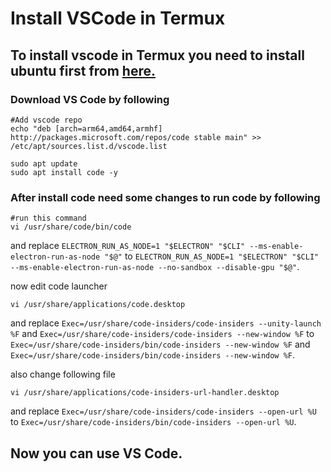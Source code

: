 # Install VSCode in Termux

## To install vscode in Termux you need to install ubuntu first from [here.](https://github.com/ask9027/Install-Android-Studio-in-Termux/blob/main/install-ubuntu-on-termux.md)

### Download VS Code by following


```
#Add vscode repo
echo "deb [arch=arm64,amd64,armhf] http://packages.microsoft.com/repos/code stable main" >> /etc/apt/sources.list.d/vscode.list

sudo apt update
sudo apt install code -y
```
### After install code need some changes to run code by following

```
#run this command
vi /usr/share/code/bin/code
```
and replace `ELECTRON_RUN_AS_NODE=1 "$ELECTRON" "$CLI" --ms-enable-electron-run-as-node "$@"` to `ELECTRON_RUN_AS_NODE=1 "$ELECTRON" "$CLI" --ms-enable-electron-run-as-node --no-sandbox --disable-gpu "$@"`.

now edit code launcher

```
vi /usr/share/applications/code.desktop

```

and replace `Exec=/usr/share/code-insiders/code-insiders --unity-launch %F` and `Exec=/usr/share/code-insiders/code-insiders --new-window %F` to `Exec=/usr/share/code-insiders/bin/code-insiders --new-window %F` and `Exec=/usr/share/code-insiders/bin/code-insiders --new-window %F`.

also change following file
```
vi /usr/share/applications/code-insiders-url-handler.desktop
```

and replace `Exec=/usr/share/code-insiders/code-insiders --open-url %U` to `Exec=/usr/share/code-insiders/bin/code-insiders --open-url %U`.

## Now you can use VS Code.